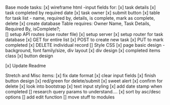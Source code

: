 Base mode tasks:
    [x] wireframe html
        -input fields for: 
            [x] task details
            [x] task completed by required date
            [x] task owner
        [x] submit button
        [x] table for task list
            - name, required by, details, is complete, mark as complete, delete
    [x] create database
        Table requires:
            Owner Name,
            Task Details,
            Required By,
            isComplete?;        
    [] setup API routes (use router file)
        [x] setup server
        [x] setup router for task database
        [x] GET for entire list
        [x] POST to create new task
        [x] PUT to mark completed
        [x] DELETE individual record
    [] Style CSS
        [x] page basic design
            -background, font family/size, div layout
        [x] div design
        [x] completed items class
        [x] button design

[x] Update Readme

Stretch and Misc items:
    [x] fix date format
    [x] clear input fields
    [x] finish button design
        [x] red/green for delete/submit
    [x] sweet alert
        [x] confirm for delete
    [x] look into bootstrap
        [x] text input styling
    [x] add date stamp when completed
    [] research query params to understand....
    [x] sort by asc/desc options
    [] add edit function
    [] move stuff to modules
    
